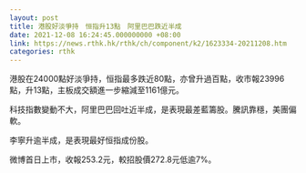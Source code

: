 ```yaml
---
layout: post
title: 港股好淡爭持　恒指升13點　阿里巴巴跌近半成
date: 2021-12-08 16:24:45.000000000 +08:00
link: https://news.rthk.hk/rthk/ch/component/k2/1623334-20211208.htm
categories: rthk
---
```


港股在24000點好淡爭持，恒指最多跌近80點，亦曾升過百點，收市報23996點，升13點，主板成交額進一步縮減至1161億元。

科技指數變動不大，阿里巴巴回吐近半成，是表現最差藍籌股。騰訊靠穩，美團偏軟。

李寧升逾半成，是表現最好恒指成份股。

微博首日上市，收報253.2元，較招股價272.8元低逾7%。
